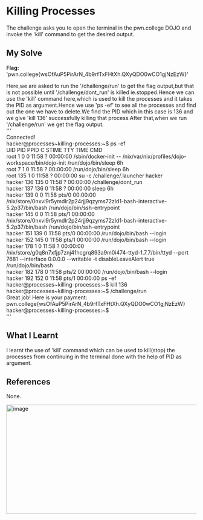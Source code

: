 # Killing Processes
The challenge asks you to open the terminal in the pwn.college DOJO and invoke the 'kill' command to get the desired output.     

## My Solve
**Flag:** 'pwn.college{wsOfAuP5PirArN_4b9rfTxFHtXh.QXyQDO0wCO1gjNzEzW}'      

Here,we are asked to run the '/challenge/run' to get the flag output,but that is not possible until '/challenge/dont_run' is killed ie.stopped.Hence we can use the 'kill' command here,which is used to kill the processes and it takes the PID as argument.Hence we use 'ps -ef' to see all the processes and find out the one we have to delete.We find the PID which in this case is 136 and we give 'kill 136' successfully killing that process.After that,when we run '/challenge/run' we get the flag output.     
'''      
Connected!                                                                            
hacker@processes~killing-processes:~$ ps -ef     
UID          PID    PPID  C STIME TTY          TIME CMD      
root           1       0  0 11:58 ?        00:00:00 /sbin/docker-init -- /nix/var/nix/profiles/dojo-workspace/bin/dojo-init /run/dojo/bin/sleep 6h     
root           7       1  0 11:58 ?        00:00:00 /run/dojo/bin/sleep 6h     
root         135       1  0 11:58 ?        00:00:00 su -c /challenge/.launcher hacker     
hacker       136     135  0 11:58 ?        00:00:00 /challenge/dont_run     
hacker       137     136  0 11:58 ?        00:00:00 sleep 6h     
hacker       139       0  0 11:58 pts/0    00:00:00 /nix/store/0nxvi9r5ymdlr2p24rjj9qzyms72zld1-bash-interactive-5.2p37/bin/bash /run/dojo/bin/ssh-entrypoint     
hacker       145       0  0 11:58 pts/1    00:00:00 /nix/store/0nxvi9r5ymdlr2p24rjj9qzyms72zld1-bash-interactive-5.2p37/bin/bash /run/dojo/bin/ssh-entrypoint     
hacker       151     139  0 11:58 pts/0    00:00:00 /run/dojo/bin/bash --login      
hacker       152     145  0 11:58 pts/1    00:00:00 /run/dojo/bin/bash --login      
hacker       178       1  0 11:58 ?        00:00:00 /nix/store/g0q8n7xfjp7znj41hcgrq893a9m0i474-ttyd-1.7.7/bin/ttyd --port 7681 --interface 0.0.0.0 --writable -t disableLeaveAlert true /run/dojo/bin/bash        
hacker       182     178  0 11:58 pts/2    00:00:00 /run/dojo/bin/bash --login      
hacker       192     152  0 11:58 pts/1    00:00:00 ps -ef     
hacker@processes~killing-processes:~$ kill 136     
hacker@processes~killing-processes:~$ /challenge/run     
Great job! Here is your payment:     
pwn.college{wsOfAuP5PirArN_4b9rfTxFHtXh.QXyQDO0wCO1gjNzEzW}     
hacker@processes~killing-processes:~$       
'''     

## What I Learnt
I learnt the use of 'kill' command which can be used to kill(stop) the processes from continuing in the terminal done with the help of PID as argument.     

## References 
None.     


<img width="1440" height="290" alt="image" src="https://github.com/user-attachments/assets/9214a74e-74c2-4986-be23-15d4710f2d03" />


